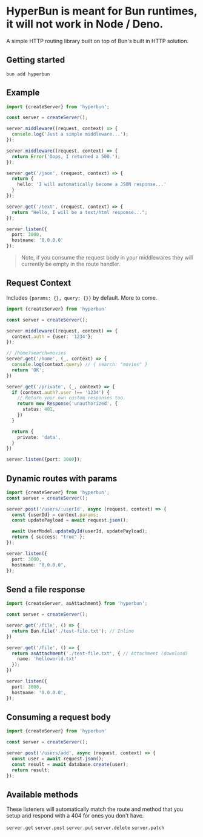 # HyperBun is meant for Bun runtimes, it will not work in Node / Deno.

A simple HTTP routing library built on top of Bun's built in HTTP solution.

## Getting started

    bun add hyperbun

## Example

```ts
import {createServer} from 'hyperbun';

const server = createServer();

server.middleware((request, context) => {
  console.log('Just a simple middleware...');
});

server.middleware((request, context) => {
  return Error('Oops, I returned a 500.');
});

server.get('/json', (request, context) => {
  return {
    hello: 'I will automatically become a JSON response...'
  }
});

server.get('/text', (request, context) => {
  return "Hello, I will be a text/html response...";
});

server.listen({
  port: 3000,
  hostname: '0.0.0.0'
});
```

> Note, if you consume the request body in your middlewares they will currently be empty in the route handler.

## Request Context

Includes `{params: {}, query: {}}` by default. More to come.

```ts
import {createServer} from 'hyperbun'

const server = createServer();

server.middleware((request, context) => {
  context.auth = {user: '1234'};
});

// /home?search=movies
server.get('/home', (_, context) => {
  console.log(context.query) // { search: "movies" }
  return 'OK';
})

server.get('/private', (_, context) => {
  if (context.auth?.user !== '1234') {
    // Return your own custom responses too.
    return new Response('unauthorized', {
      status: 401,
    })
  }

  return {
    private: 'data',
  }
})

server.listen({port: 3000});

```

## Dynamic routes with params

```ts
import {createServer} from 'hyperbun';
const server = createServer();

server.post('/users/:userId', async (request, context) => {
  const {userId} = context.params;
  const updatePayload = await request.json();

  await UserModel.updateById(userId, updatePayload);
  return { success: "true" };
});

server.listen({
  port: 3000,
  hostname: "0.0.0.0",
});

```

## Send a file response

```ts
import {createServer, asAttachment} from 'hyperbun';

const server = createServer();

server.get('/file', () => {
  return Bun.file('./test-file.txt'); // Inline
})

server.get('/file', () => {
  return asAttachment('./test-file.txt', { // Attachment (download)
    name: 'helloworld.txt'
  });
})

server.listen({
  port: 3000,
  hostname: '0.0.0.0',
});

```

## Consuming a request body

```ts
import {createServer} from 'hyperbun'

const server = createServer();

server.post('/users/add', async (request, context) => {
  const user = await request.json();
  const result = await database.create(user);
  return result;
});
```

## Available methods

These listeners will automatically match the route and method that you setup and respond with a 404 for ones you don't have.

`server.get`
`server.post`
`server.put`
`server.delete`
`server.patch`
